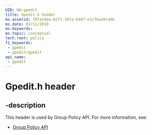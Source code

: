 ```yaml
---
UID: NA:gpedit
title: Gpedit.h header
ms.assetid: f8fa14ea-82f1-3d7a-b407-e1cfbaa9c44b
ms.date: 01/11/2019
ms.keywords: 
ms.topic: conceptual
tech.root: policy
f1_keywords:
 - gpedit
 - gpedit/gpedit
api_name:
 - gpedit
---
```


# Gpedit.h header


## -description

This header is used by Group Policy API. For more information, see:

- [Group Policy API](../_policy/index.md)

